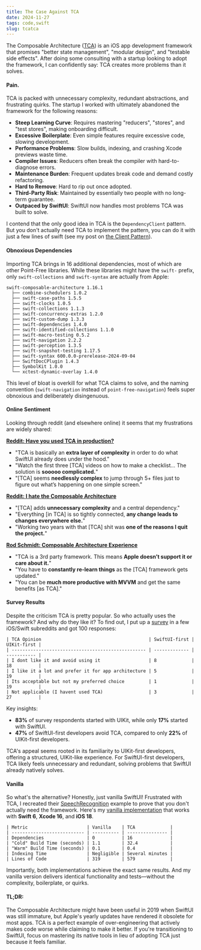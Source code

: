 ```yaml
---
title: The Case Against TCA
date: 2024-11-27
tags: code,swift
slug: tcatca
---
```


The Composable Architecture ([TCA](https://github.com/pointfreeco/swift-composable-architecture)) is an iOS app development framework that promises "better state management", "modular design", and "testable side effects". After doing some consulting with a startup looking to adopt the framework, I can confidently say: TCA creates more problems than it solves.

#### Pain.

TCA is packed with unnecessary complexity, redundant abstractions, and frustrating quirks. The startup I worked with ultimately abandoned the framework for the following reasons:

- **Steep Learning Curve**: Requires mastering "reducers", "stores", and "test stores", making onboarding difficult.
- **Excessive Boilerplate**: Even simple features require excessive code, slowing development.
- **Performance Problems**: Slow builds, indexing, and crashing Xcode previews waste time.
- **Compiler Issues**: Reducers often break the compiler with hard-to-diagnose errors.
- **Maintenance Burden**: Frequent updates break code and demand costly refactoring.
- **Hard to Remove**: Hard to rip out once adopted.
- **Third-Party Risk**: Maintained by essentially two people with no long-term guarantee.
- **Outpaced by SwiftUI**: SwiftUI now handles most problems TCA was built to solve.

I contend that the only good idea in TCA is the `DependencyClient` pattern. But you don't actually need TCA to implement the pattern, you can do it with just a few lines of swift (see my post on [the Client Pattern](/clientpattern)).

#### Obnoxious Dependencies

Importing TCA brings in 16 additional dependencies, most of which are other Point-Free libraries. While these libraries might have the `swift-` prefix, only `swift-collections` and `swift-syntax` are actually from Apple:

```
swift-composable-architecture 1.16.1
  ├── combine-schedulers 1.0.2
  ├── swift-case-paths 1.5.5
  ├── swift-clocks 1.0.5
  ├── swift-collections 1.1.3
  ├── swift-concurrency-extras 1.2.0
  ├── swift-custom-dump 1.3.3
  ├── swift-dependencies 1.4.0
  ├── swift-identified-collections 1.1.0
  ├── swift-macro-testing 0.5.2
  ├── swift-navigation 2.2.2
  ├── swift-perception 1.3.5
  ├── swift-snapshot-testing 1.17.5
  ├── swift-syntax 600.0.0-prerelease-2024-09-04
  ├── SwiftDocCPlugin 1.4.3
  ├── SymbolKit 1.0.0
  └── xctest-dynamic-overlay 1.4.0
```

This level of bloat is overkill for what TCA claims to solve, and the naming convention (`swift-navigation` instead of `point-free-navigation`) feels super obnoxious and deliberately disingenuous.

#### Online Sentiment

Looking through reddit (and elsewhere online) it seems that my frustrations are widely shared:

**[Reddit: Have you used TCA in production?](https://www.reddit.com/r/SwiftUI/comments/16pab2x/have_you_used_tca_in_production_whats_your/k1vwlad/)**

- "TCA is basically an **extra layer of complexity** in order to do what SwiftUI already does under the hood."
- "Watch the first three [TCA] videos on how to make a checklist… The solution is **sooooo complicated.**"
- "[TCA] seems **needlessly complex** to jump through 5+ files just to figure out what’s happening on one simple screen."

**[Reddit: I hate the Composable Architecture](https://www.reddit.com/r/iOSProgramming/comments/1c1o5jx/i_hate_the_composable_architecture/)**

- "[TCA] adds **unnecessary complexity** and a central dependency."
- "Everything [in TCA] is so tightly connected, **any change leads to changes everywhere else.**"
- "Working two years with that [TCA] shit was **one of the reasons I quit the project.**"

**[Rod Schmidt: Composable Architecture Experience](https://rodschmidt.com/posts/composable-architecture-experience/)**

- "TCA is a 3rd party framework. This means **Apple doesn’t support it or care about it.**"
- "You have to **constantly re-learn things** as the [TCA] framework gets updated."
- "You can be **much more productive with MVVM** and get the same benefits [as TCA]."

#### Survey Results

Despite the criticism TCA is pretty popular. So who actually uses the framework? And why do they like it? To find out, I put up a [survey](https://docs.google.com/forms/d/e/1FAIpQLSdvFSCfHlHi3zjX643ZVv8Q0mBiqwBcf9FgBc4PJ-EOeZCvkw/viewanalytics) in a few iOS/Swift subreddits and got 100 responses:

```
| TCA Opinion                                        | SwiftUI-first | UIKit-first |
| -------------------------------------------------- | ------------- | ----------- |
| I dont like it and avoid using it                  | 8             | 18          |
| I like it a lot and prefer it for app architecture | 5             | 19          |
| Its acceptable but not my preferred choice         | 1             | 19          |
| Not applicable (I havent used TCA)                 | 3             | 27          |
```

Key insights:

- **83%** of survey respondents started with UIKit, while only **17%** started with SwiftUI.
- **47%** of SwiftUI-first developers avoid TCA, compared to only **22%** of UIKit-first developers.

TCA's appeal seems rooted in its familiarity to UIKit-first developers, offering a structured, UIKit-like experience. For SwiftUI-first developers, TCA likely feels unnecessary and redundant, solving problems that SwiftUI already natively solves. 

#### Vanilla

So what's the alternative? Honestly, just vanilla SwiftUI! Frustrated with TCA, I recreated their [SpeechRecognition](https://github.com/pointfreeco/swift-composable-architecture/tree/1.16.1/Examples/SpeechRecognition) example to prove that you don't actually need the framework. Here's my [vanilla implementation](https://github.com/maxhumber/VanillaSpeechRecognition/) that works with **Swift 6**, **Xcode 16**, and **iOS 18**.

```
| Metric                      | Vanilla    | TCA             |
| --------------------------- | ---------- | --------------- |
| Dependencies                | 0          | 16              |
| "Cold" Build Time (seconds) | 1.1        | 32.4            |
| "Warm" Build Time (seconds) | 0.1        | 0.4             |
| Indexing Time               | Negligible | Several minutes |
| Lines of Code               | 319        | 579             |
```

Importantly, both implementations achieve the exact same results. And my vanilla version delivers identical functionality and tests—without the complexity, boilerplate, or quirks.

#### TL;DR:

The Composable Architecture might have been useful in 2019 when SwiftUI was still immature, but Apple's yearly updates have rendered it obsolete for most apps. TCA is a perfect example of over-engineering that actively makes code worse while claiming to make it better. If you're transitioning to SwiftUI, focus on mastering its native tools in lieu of adopting TCA just because it feels familiar.
